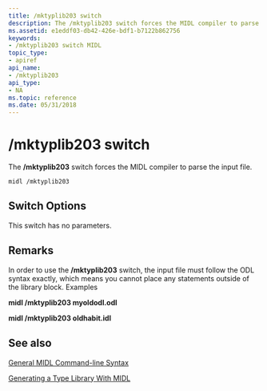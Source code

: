 ```yaml
---
title: /mktyplib203 switch
description: The /mktyplib203 switch forces the MIDL compiler to parse the input file.
ms.assetid: e1eddf03-db42-426e-bdf1-b7122b862756
keywords:
- /mktyplib203 switch MIDL
topic_type:
- apiref
api_name:
- /mktyplib203
api_type:
- NA
ms.topic: reference
ms.date: 05/31/2018
---
```


# /mktyplib203 switch

The **/mktyplib203** switch forces the MIDL compiler to parse the input file.

``` syntax
midl /mktyplib203
```

## Switch Options

This switch has no parameters.

## Remarks

In order to use the **/mktyplib203** switch, the input file must follow the ODL syntax exactly, which means you cannot place any statements outside of the library block. Examples

**midl /mktyplib203 myoldodl.odl**

**midl /mktyplib203 oldhabit.idl**

## See also

<dl> <dt>

[General MIDL Command-line Syntax](general-midl-command-line-syntax.md)
</dt> <dt>

[Generating a Type Library With MIDL](generating-a-type-library-with-midl-2.md)
</dt> </dl>

 

 




